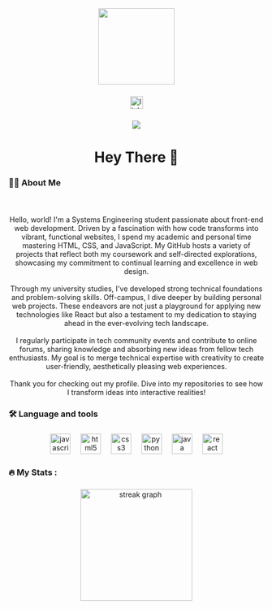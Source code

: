 <div align="center">
  <img height="150" src="https://media3.giphy.com/media/v1.Y2lkPTc5MGI3NjExbmZ0ZjBnZ2ZuM3JkNXg2MXY3cWRodjFmZnpqdG94aGRwcmpreG5vYiZlcD12MV9pbnRlcm5hbF9naWZfYnlfaWQmY3Q9Zw/YW1g39jepet2t5bcSh/giphy.gif"  />
</div>

###

<div align="center">
  <a href="https://www.linkedin.com/in/zenen-contreras-royero-726523259/" target="_blank">
    <img src="https://img.shields.io/static/v1?message=LinkedIn&logo=linkedin&label=&color=0077B5&logoColor=white&labelColor=&style=for-the-badge" height="25" alt="linkedin logo"  />
  </a>
</div>

###

<div align="center">
  <img src="https://visitor-badge.laobi.icu/badge?page_id=ZenenContreras.ZenenContreras&left_color=yellow&right_color=blue"  />
</div>

###

<h1 align="center">Hey There 👋</h1>

###

<h3 align="left">👩‍💻  About Me</h3>

###

<br clear="both">

<p align="center">Hello, world! I'm a Systems Engineering student passionate about front-end web development.  Driven by a fascination with how code transforms into vibrant, functional websites, I spend my academic and personal time mastering HTML, CSS, and JavaScript. My GitHub hosts a variety of projects that reflect both my coursework and self-directed explorations, showcasing my commitment to continual learning and excellence in web design.<br><br>Through my university studies, I've developed strong technical foundations and problem-solving skills. Off-campus, I dive deeper by building personal web projects. These endeavors are not just a playground for applying new technologies like React but also a testament to my dedication to staying ahead in the ever-evolving tech landscape.<br><br>I regularly participate in tech community events and contribute to online forums, sharing knowledge and absorbing new ideas from fellow tech enthusiasts. My goal is to merge technical expertise with creativity to create user-friendly, aesthetically pleasing web experiences.<br><br>Thank you for checking out my profile. Dive into my repositories to see how I transform ideas into interactive realities!</p>

###

<h3 align="left">🛠 Language and tools</h3>

###

<div align="center">
  <img src="https://cdn.jsdelivr.net/gh/devicons/devicon/icons/javascript/javascript-original.svg" height="40" alt="javascript logo"  />
  <img width="12" />
  <img src="https://cdn.jsdelivr.net/gh/devicons/devicon/icons/html5/html5-original.svg" height="40" alt="html5 logo"  />
  <img width="12" />
  <img src="https://cdn.jsdelivr.net/gh/devicons/devicon/icons/css3/css3-original.svg" height="40" alt="css3 logo"  />
  <img width="12" />
  <img src="https://cdn.jsdelivr.net/gh/devicons/devicon/icons/python/python-original.svg" height="40" alt="python logo"  />
  <img width="12" />
  <img src="https://cdn.jsdelivr.net/gh/devicons/devicon/icons/java/java-original.svg" height="40" alt="java logo"  />
  <img width="12" />
  <img src="https://cdn.jsdelivr.net/gh/devicons/devicon/icons/react/react-original.svg" height="40" alt="react logo"  />
</div>

###

<h3 align="left">🔥   My Stats :</h3>

###

<div align="center">
  <img src="https://streak-stats.demolab.com?user=ZenenContreras&locale=en&mode=daily&theme=dark&hide_border=false&border_radius=5&order=3" height="220" alt="streak graph"  />
</div>

###
